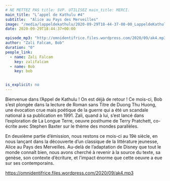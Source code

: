 ```yaml
---
# NE METTEZ PAS title: SVP. UTILISEZ main_title: MERCI.
main_title: "L’appel de Kathulu #4"
subtitle:  "Alice au Pays des Merveilles"
image: "/media/lappeldekathulu/2020-09-29T18-44-37-00-00_LappeldeKathulu4.jpg"
date: 2020-09-29T18:44:37+00:00

episode_mp3: "http://omnidentifrice.files.wordpress.com/2020/09/ak4.mp3"
author: "Zali Falcam, Bob"
duration: "0"
people_link: 
  - name: Zali Falcam
    key: zalifalcam
  - name: Bob
    key: bob


is_explicit: no
---
```


<PodcastHeader/>

<!-- ECRIRE LA DESCRIPTION DE L'EPISODE SOUS CETTE LIGNE -->

<p>Bienvenue dans l’Appel de Kathulu ! On est déjà de retour ! Ce mois-ci, Bob s’est plongée dans la lecture de Roman sans Titre de Duong Thu Huong, une évocation crue mais poétique de la guerre qui a été un scandale national à sa publication en 1991. Zali, quand à lui, s’est lancé dans l’exploration de&nbsp;La Longue Terre, oeuvre posthume de Terry Pratchett, co-écrite avec Stephen Baxter sur le thème des mondes parallèles.</p>



<p>En deuxième partie d’émission, nous restons ce mois-ci au 19è siècle, en nous lançant dans la découverte d’un classique de la littérature jeunesse, Alice au Pays des Merveilles. Au-delà de l’adaptation de Disney que tout le monde connaît bien, nous avons cherché à revenir à la source du texte, sa genèse, son contexte d’écriture, et l’impact énorme que cette oeuvre a eue sur ses contemporains.</p>



 
<a href="https://omnidentifrice.files.wordpress.com/2020/09/ak4.mp3" rel="nofollow">https://omnidentifrice.files.wordpress.com/2020/09/ak4.mp3</a>
 


